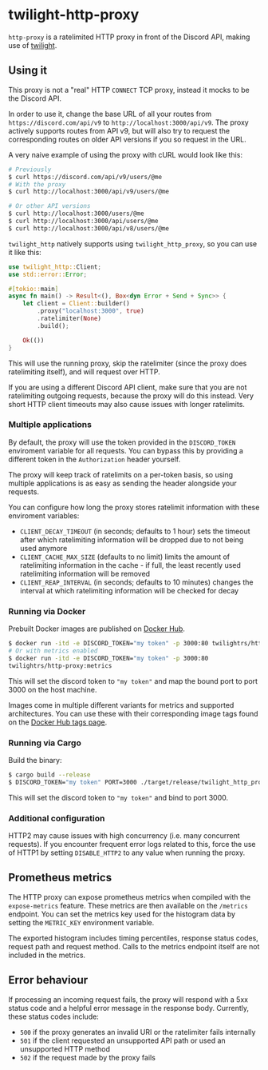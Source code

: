 # twilight-http-proxy

`http-proxy` is a ratelimited HTTP proxy in front of the Discord API, making use
of [twilight].

## Using it

This proxy is not a "real" HTTP `CONNECT` TCP proxy, instead it mocks to be the
Discord API.

In order to use it, change the base URL of all your routes from
`https://discord.com/api/v9` to `http://localhost:3000/api/v9`. The proxy
actively supports routes from API v9, but will also try to request the
corresponding routes on older API versions if you so request in the URL.

A very naive example of using the proxy with cURL would look like this:

```bash
# Previously
$ curl https://discord.com/api/v9/users/@me
# With the proxy
$ curl http://localhost:3000/api/v9/users/@me

# Or other API versions
$ curl http://localhost:3000/users/@me
$ curl http://localhost:3000/api/users/@me
$ curl http://localhost:3000/api/v8/users/@me
```

`twilight_http` natively supports using `twilight_http_proxy`, so you can use
it like
this:

```rust
use twilight_http::Client;
use std::error::Error;

#[tokio::main]
async fn main() -> Result<(), Box<dyn Error + Send + Sync>> {
    let client = Client::builder()
        .proxy("localhost:3000", true)
        .ratelimiter(None)
        .build();

    Ok(())
}
```

This will use the running proxy, skip the ratelimiter (since the proxy does
ratelimiting itself), and will request over HTTP.

If you are using a different Discord API client, make sure that you are not
ratelimiting outgoing requests, because the proxy will do this instead. Very
short HTTP client timeouts may also cause issues with longer ratelimits.

### Multiple applications

By default, the proxy will use the token provided in the `DISCORD_TOKEN`
enviroment variable for all requests. You can bypass this by providing a
different token in the `Authorization` header yourself.

The proxy will keep track of ratelimits on a per-token basis, so using multiple
applications is as easy as sending the header alongside your requests.

You can configure how long the proxy stores ratelimit information with these
enviroment variables:

- `CLIENT_DECAY_TIMEOUT` (in seconds; defaults to 1 hour) sets the timeout
  after which ratelimiting information will be dropped due to not being used
  anymore
- `CLIENT_CACHE_MAX_SIZE` (defaults to no limit) limits the amount of
  ratelimiting information in the cache - if full, the least recently used
  ratelimiting information will be removed
- `CLIENT_REAP_INTERVAL` (in seconds; defaults to 10 minutes) changes the
  interval at which ratelimiting information will be checked for decay

### Running via Docker

Prebuilt Docker images are published on [Docker Hub].

```sh
$ docker run -itd -e DISCORD_TOKEN="my token" -p 3000:80 twilightrs/http-proxy
# Or with metrics enabled
$ docker run -itd -e DISCORD_TOKEN="my token" -p 3000:80
twilightrs/http-proxy:metrics
```

This will set the discord token to `"my token"` and map the bound port to port
3000 on the host machine.

Images come in multiple different variants for metrics and supported
architectures. You can use these with their corresponding image tags found on
the [Docker Hub tags page][docker-hub-tags].

### Running via Cargo

Build the binary:

```sh
$ cargo build --release
$ DISCORD_TOKEN="my token" PORT=3000 ./target/release/twilight_http_proxy
```

This will set the discord token to `"my token"` and bind to port 3000.

### Additional configuration

HTTP2 may cause issues with high concurrency (i.e. many concurrent requests).
If you encounter frequent error logs related to this, force the use of HTTP1 by
setting `DISABLE_HTTP2` to any value when running the proxy.

## Prometheus metrics

The HTTP proxy can expose prometheus metrics when compiled with the
`expose-metrics` feature. These metrics are then available on the `/metrics`
endpoint.
You can set the metrics key used for the histogram data by setting the
`METRIC_KEY` environment variable.

The exported histogram includes timing percentiles, response status codes,
request path and request method. Calls to the metrics endpoint itself are not
included in the metrics.

## Error behaviour

If processing an incoming request fails, the proxy will respond with a 5xx
status code and a helpful error message in the response body. Currently, these
status codes include:

- `500` if the proxy generates an invalid URI or the ratelimiter fails
  internally
- `501` if the client requested an unsupported API path or used an unsupported
  HTTP method
- `502` if the request made by the proxy fails

[twilight]: https://github.com/twilight-rs/twilight
[docker hub]: https://hub.docker.com/r/twilightrs/http-proxy
[docker-hub-tags]: https://hub.docker.com/r/twilightrs/http-proxy/tags
